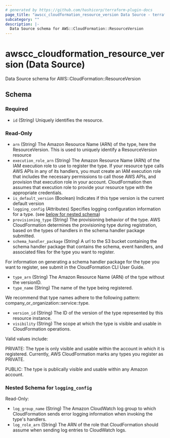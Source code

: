 ```yaml
---
# generated by https://github.com/hashicorp/terraform-plugin-docs
page_title: "awscc_cloudformation_resource_version Data Source - terraform-provider-awscc"
subcategory: ""
description: |-
  Data Source schema for AWS::CloudFormation::ResourceVersion
---
```


# awscc_cloudformation_resource_version (Data Source)

Data Source schema for AWS::CloudFormation::ResourceVersion



<!-- schema generated by tfplugindocs -->
## Schema

### Required

- `id` (String) Uniquely identifies the resource.

### Read-Only

- `arn` (String) The Amazon Resource Name (ARN) of the type, here the ResourceVersion. This is used to uniquely identify a ResourceVersion resource
- `execution_role_arn` (String) The Amazon Resource Name (ARN) of the IAM execution role to use to register the type. If your resource type calls AWS APIs in any of its handlers, you must create an IAM execution role that includes the necessary permissions to call those AWS APIs, and provision that execution role in your account. CloudFormation then assumes that execution role to provide your resource type with the appropriate credentials.
- `is_default_version` (Boolean) Indicates if this type version is the current default version
- `logging_config` (Attributes) Specifies logging configuration information for a type. (see [below for nested schema](#nestedatt--logging_config))
- `provisioning_type` (String) The provisioning behavior of the type. AWS CloudFormation determines the provisioning type during registration, based on the types of handlers in the schema handler package submitted.
- `schema_handler_package` (String) A url to the S3 bucket containing the schema handler package that contains the schema, event handlers, and associated files for the type you want to register.

For information on generating a schema handler package for the type you want to register, see submit in the CloudFormation CLI User Guide.
- `type_arn` (String) The Amazon Resource Name (ARN) of the type without the versionID.
- `type_name` (String) The name of the type being registered.

We recommend that type names adhere to the following pattern: company_or_organization::service::type.
- `version_id` (String) The ID of the version of the type represented by this resource instance.
- `visibility` (String) The scope at which the type is visible and usable in CloudFormation operations.

Valid values include:

PRIVATE: The type is only visible and usable within the account in which it is registered. Currently, AWS CloudFormation marks any types you register as PRIVATE.

PUBLIC: The type is publically visible and usable within any Amazon account.

<a id="nestedatt--logging_config"></a>
### Nested Schema for `logging_config`

Read-Only:

- `log_group_name` (String) The Amazon CloudWatch log group to which CloudFormation sends error logging information when invoking the type's handlers.
- `log_role_arn` (String) The ARN of the role that CloudFormation should assume when sending log entries to CloudWatch logs.
